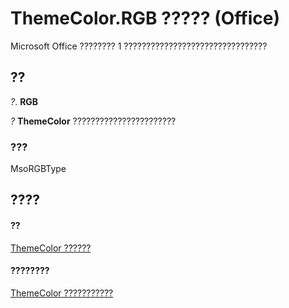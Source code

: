 
# ThemeColor.RGB ????? (Office)

Microsoft Office ???????? 1 ????????????????????????????????


## ??

 _?_. **RGB**

 _?_ **ThemeColor** ???????????????????????


### ???

MsoRGBType


## ????


#### ??


[ThemeColor ??????](357605ea-247d-b151-0286-4e2413658c3f.md)
#### ????????


[ThemeColor ???????????](http://msdn.microsoft.com/library/88735add-61c1-34e4-fa95-3f028e97aa87%28Office.15%29.aspx)